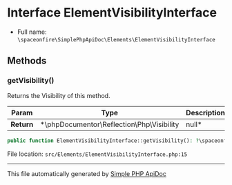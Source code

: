 # Interface ElementVisibilityInterface

- Full name: `\spaceonfire\SimplePhpApiDoc\Elements\ElementVisibilityInterface`

## Methods

### getVisibility()

Returns the Visibility of this method.

|Param|Type|Description|
|---|---|---|
|**Return**|*\phpDocumentor\Reflection\Php\Visibility|null*||

```php
public function ElementVisibilityInterface::getVisibility(): ?\spaceonfire\SimplePhpApiDoc\Elements\phpDocumentor\Reflection\Php\Visibility
```

File location: `src/Elements/ElementVisibilityInterface.php:15`

---

This file automatically generated by [Simple PHP ApiDoc](https://github.com/spaceonfire/simple-php-apidoc)